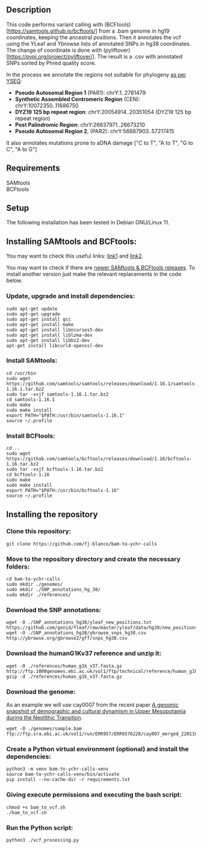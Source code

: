 
## Description

This code performs variant calling with (BCFtools)[https://samtools.github.io/bcftools/] from a .bam genome in hg19 coordinates, keeping the ancestral positions. Then it annotates the vcf using the YLeaf and Ybrowse lists of annotated SNPs in hg38 coordinates. The change of coordinate is done with (pyliftover)[https://pypi.org/project/pyliftover/]. The result is a .csv with annotated SNPs sorted by Phred quality score.

In the process we annotate the regions not suitable for phylogeny [as per YSEQ](https://www.yseq.net/product_info.php?products_id=108&osCsid=a46df681c44538157cf8939e4aeef532):

- **Pseudo Autosomal Region 1** (PAR1): chrY:1..2781479
- **Synthetic Assembled Centromeric Region** (CEN): chrY:10072350..11686750
- **DYZ19 125 bp repeat region**: chrY:20054914..20351054 (DYZ19 125 bp repeat region)
- **Post Palindromic Region**: chrY:26637971..26673210 
- **Pseudo Autosomal Region 2**, (PAR2): chrY:56887903..57217415

It also annotates mutations prone to aDNA damage ["C to T", "A to T", "G to C", "A to G"]

## Requirements

SAMtools  
BCFtools

## Setup

The following installation has been tested in Debian GNU/Linux 11.

## Installing SAMtools and BCFtools:
You may want to check this useful links: [link1](https://www.biostars.org/p/328831/) and [link2](https://www.biostars.org/p/328831/).

You may want to check if there are [newer SAMtools & BCFtools releases](https://www.htslib.org/download/). To install another version just make the relevant replacements in the code below.

### Update, upgrade and install dependencies:
```
sudo apt-get update
sudo apt-get upgrade
sudo apt-get install gcc
sudo apt-get install make
sudo apt-get install libncurses5-dev
sudo apt-get install liblzma-dev
sudo apt-get install libbz2-dev
apt-get install libcurl4-openssl-dev
```
### Install SAMtools:

```
cd /usr/bin
sudo wget https://github.com/samtools/samtools/releases/download/1.16.1/samtools-1.16.1.tar.bz2
sudo tar -vxjf samtools-1.16.1.tar.bz2
cd samtools-1.16.1
sudo make
sudo make install
export PATH="$PATH:/usr/bin/samtools-1.16.1"
source ~/.profile
```
### Install BCFtools:

```
cd ..
sudo wget https://github.com/samtools/bcftools/releases/download/1.16/bcftools-1.16.tar.bz2
sudo tar -vxjf bcftools-1.16.tar.bz2
cd bcftools-1.16
sudo make
sudo make install
export PATH="$PATH:/usr/bin/bcftools-1.16"
source ~/.profile
```

## Installing the repository
### Clone this repository:
```
git clone https://github.com/fj-blanco/bam-to-ychr-calls
```

### Move to the repository directory and create the necessary folders:
```
cd bam-to-ychr-calls
sudo mkdir ./genomes/
sudo mkdir ./SNP_annotations_hg_38/
sudo mkdir ./references/
```

### Download the SNP annotations:
```
wget -O ./SNP_annotations_hg38/yleaf_new_positions.txt https://github.com/genid/Yleaf/raw/master/yleaf/data/hg38/new_positions.txt
wget -O ./SNP_annotations_hg38/ybrowse_snps_hg38.csv http://ybrowse.org/gbrowse2/gff/snps_hg38.csv
```
### Download the humanG1Kv37 reference and unzip it:
```
wget -O ./references/human_g1k_v37.fasta.gz http://ftp.1000genomes.ebi.ac.uk/vol1/ftp/technical/reference/human_g1k_v37.fasta.gz
gzip -d ./references/human_g1k_v37.fasta.gz
```

### Download the genome:
As an example we will use cay0007 from the recent paper [A genomic snapshot of demographic and cultural dynamism in Upper Mesopotamia during the Neolithic Transition](https://www.science.org/doi/10.1126/sciadv.abo3609).
```
wget -O ./genomes/sample.bam ftp://ftp.sra.ebi.ac.uk/vol1/run/ERR957/ERR9576228/cay007_merged_220118.hs37d5.cons.90perc.bam
```

### Create a Python virtual environment (optional) and install the dependencies:
```console
python3 -m venv bam-to-ychr-calls-venv
source bam-to-ychr-calls-venv/bin/activate
pip install --no-cache-dir -r requirements.txt
```

### Giving execute permissions and executing the bash script:
```
chmod +x bam_to_vcf.sh
./bam_to_vcf.sh
```
### Run the Python script:
```
python3 ./vcf_processing.py
```